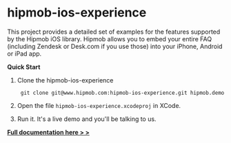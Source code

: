hipmob-ios-experience
=====================

This project provides a detailed set of examples for the features supported by the Hipmob iOS library. Hipmob allows you to embed your entire FAQ (including Zendesk or Desk.com if you use those) into your iPhone, Android or iPad app.

**Quick Start**

1. Clone the hipmob-ios-experience
 
        git clone git@www.hipmob.com:hipmob-ios-experience.git hipmob.demo

2. Open the file `hipmob-ios-experience.xcodeproj` in XCode.
3. Run it. It's a live demo and you'll be talking to us.

**[Full documentation here > >](http://www.hipmob.com/documentation/helpdesk/ios.html)**
